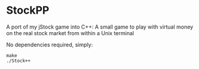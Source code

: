 StockPP
=======

A port of my jStock game into C++:
A small game to play with virtual money on the real stock market from within a Unix terminal

No dependencies required, simply:

```shell
make
./Stock++
```
